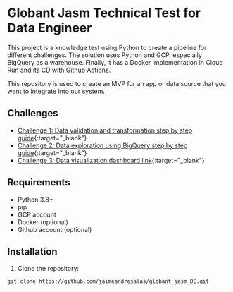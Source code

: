 # Globant Jasm Technical Test for Data Engineer

This project is a knowledge test using Python to create a pipeline for different challenges. The solution uses Python and GCP, especially BigQuery as a warehouse. Finally, it has a Docker implementation in Cloud Run and its CD with Github Actions.

This repository is used to create an MVP for an app or data source that you want to integrate into our system.

## Challenges

- [Challenge 1: Data validation and transformation step by step guide](.github/.readme/challenge_1.md/){:target="_blank"}
- [Challenge 2: Data exploration using BigQuery step by step guide](.github/.readme/challenge_2.md/){:target="_blank"}
- [Challenge 3: Data visualization dashboard link](https://lookerstudio.google.com/reporting/ba576c56-9553-4960-8f5c-b32deae3ddee/){:target="_blank"}

## Requirements

- Python 3.8+
- pip
- GCP account
- Docker (optional)
- Github account (optional)

## Installation

1. Clone the repository:

```bash
git clone https://github.com/jaimeandresalas/globant_jasm_DE.git

